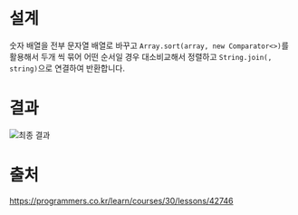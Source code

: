 # 설계
숫자 배열을 전부 문자열 배열로 바꾸고 `Array.sort(array, new Comparator<>)`를 활용해서 두개 씩 묶어 어떤 순서일 경우 대소비교해서 정렬하고 `String.join(, string)`으로 연결하여 반환합니다.

# 결과
![최종 결과](https://user-images.githubusercontent.com/59535609/131247901-2cbee6cf-bce7-47f8-96a7-5556a02586f4.jpg)

# 출처
https://programmers.co.kr/learn/courses/30/lessons/42746